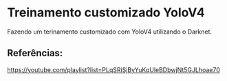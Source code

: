# Treinamento customizado YoloV4 
Fazendo um terinamento customizado com YoloV4 utilizando o Darknet.
## Referências:
https://youtube.com/playlist?list=PLqSRiSjByYuKqUleBDbwjNt5GJLhoae70


